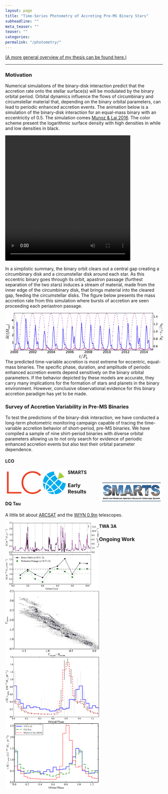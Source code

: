 ```yaml
---
layout: page
title: "Time-Series Photometry of Accreting Pre-MS Binary Stars"
subheadline: ""
meta_teaser: ""
teaser: ""
categories:
permalink: "/photometry/"
---
```

<a href='https://tofflemire.github.io/research/'>(A more general overview of my thesis can be found here.)</a>
<hr>

### Motivation
Numerical simulations of the binary-disk interaction predict that the accretion rate onto the stellar surface(s) will be modulated by the binary orbital period. Orbital dynamics influence the flows of circumbinary and circumstellar material that, depending on the binary orbital parameters, can lead to periodic enhanced accretion events. The animation below is a simulation of the binary-disk interaction for an equal-mass binary with an eccentricity of 0.5. The simulation comes <a href='http://adsabs.harvard.edu/abs/2016ApJ...827...43M' target='blank'>Munoz & Lai 2016</a>. The color scheme present the logarithmic surface density with high densities in while and low densities in black. 

<video src="/local_files/movie_e05.mp4" width="400" height="400" ALIGN="left" controls preload></video>

In a simplistic summary, the binary orbit clears out a central gap creating a circumbinary disk and a circumstellar disk around each star. As this eccentric binary goes through its orbit, apastron passage (furthest separation of the two stars) induces a stream of material, made from the inner edge of the circumbinary disk, that brings material into the cleared gap, feeding the circumstellar disks. The figure below presents the mass accretion rate from this simulation where bursts of accretion are seen proceeding each periastron passage. 

<a href='http://adsabs.harvard.edu/abs/2016ApJ...827...43M' target='blank'>
  <img src="/local_files/ML2016_Mdot.jpg" width="700" ALIGN="left">
</a>

The predicted time-variable accretion is most extreme for eccentric, equal-mass binaries. The specific phase, duration, and amplitude of periodic enhanced accretion events depend sensitively on the binary orbital parameters. If the behavior depicted by these models are accurate, they carry many implications for the formation of stars and planets in the binary environment. However, conclusive observational evidence for this binary accretion paradigm has yet to be made.

### Survey of Accretion Variability in Pre-MS Binaries

To test the predictions of the binary-disk interaction, we have conducted a long-term photometric monitoring campaign capable of tracing the time-variable accretion behavior of short-period, pre-MS binaries. We have compiled a sample of nine shirt-period binaries with diverse orbital parameters allowing us to not only search for evidence of periodic enhanced accretion events but also test their orbital parameter dependence. 

#### LCO
<a href='https://lco.global/' target='blank'>
  <img src="/local_files/LCO-logo-web.jpg" width="200" ALIGN="left">
</a>


#### SMARTS
<a href='http://www.astro.yale.edu/smarts/' target='blank'>
  <img src="/local_files/smarts.jpg" width="200" ALIGN="right">
</a>

### Early Results

#### DQ Tau

A little bit about <a href='http://www.apo.nmsu.edu/Telescopes/ARCSAT/index.html' target='blank'>ARCSAT</a> and the <a href='https://www.noao.edu/0.9m/' target='blank'>WIYN 0.9m</a> telescopes.

<img src="/local_files/DQ_Mdot.jpg" width="300" ALIGN="left">
<img src="/local_files/DQ_CMD.jpg" width="300" ALIGN="left">
<img src="/local_files/DQ_Model.jpg" width="300" ALIGN="left">

#### TWA 3A

<img src="/local_files/TWA_Mdot_AveComp_FINAL.png" width="300" ALIGN="left">

### Ongoing Work

